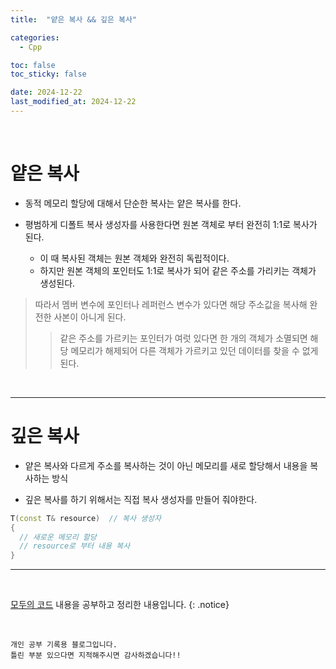 ```yaml
---
title:  "얕은 복사 && 깊은 복사" 

categories:
  - Cpp

toc: false
toc_sticky: false

date: 2024-12-22
last_modified_at: 2024-12-22
---
```


<br/>

# 얕은 복사

* 동적 메모리 할당에 대해서 단순한 복사는 얕은 복사를 한다.

* 평범하게 디폴트 복사 생성자를 사용한다면 원본 객체로 부터 완전히 1:1로 복사가 된다.
  * 이 때 복사된 객체는 원본 객체와 완전히 독립적이다.
  * 하지만 원본 객체의 포인터도 1:1로 복사가 되어 같은 주소를 가리키는 객체가 생성된다.
  
> 따라서 멤버 변수에 포인터나 레퍼런스 변수가 있다면 해당 주소값을 복사해 완전한 사본이 아니게 된다.
>> 같은 주소를 가르키는 포인터가 여럿 있다면 한 개의 객체가 소멸되면 해당 메모리가 해제되어 다른 객체가 가르키고 있던 데이터를 찾을 수 없게 된다.

<br/>

---
# 깊은 복사

* 얕은 복사와 다르게 주소를 복사하는 것이 아닌 메모리를 새로 할당해서 내용을 복사하는 방식

* 깊은 복사를 하기 위해서는 직접 복사 생성자를 만들어 줘야한다.

```cpp
T(const T& resource)  // 복사 생성자
{
  // 새로운 메모리 할당
  // resource로 부터 내용 복사
}
```

---

<br/>

[모두의 코드](https://modoocode.com/135) 내용을 공부하고 정리한 내용입니다.
{: .notice}

<br/>

```
개인 공부 기록용 블로그입니다.
틀린 부분 있으다면 지적해주시면 감사하겠습니다!!
```

